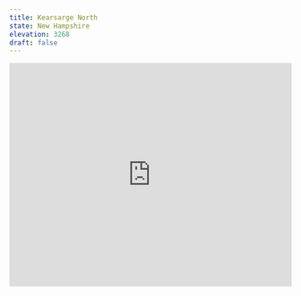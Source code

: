 ```yaml
---
title: Kearsarge North 
state: New Hampshire
elevation: 3268
draft: false
---
```

<iframe class="alltrails" src="https://www.alltrails.com/widget/trail/us/new-hampshire/mount-kearsarge-north--2?u=i&sh=q5vqbr" width="100%" height="400" frameBorder="0" scrolling="no" marginHeight="0" marginWidth="0" title="AllTrails: Trail Guides and Maps for Hiking, Camping, and Running"></iframe>
